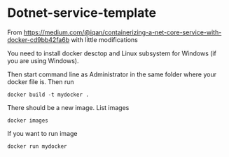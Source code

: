 # Dotnet-service-template
From https://medium.com/@iqan/containerizing-a-net-core-service-with-docker-cd9bb42fa6b with little modifications

You need to install docker desctop and Linux subsystem for Windows (if you are using Windows).

Then start command line as Administrator in the same folder where your docker file is. Then run

```console
docker build -t mydocker .
```

There should be a new image. List images

```console
docker images
```

If you want to run image

```console
docker run mydocker
```
